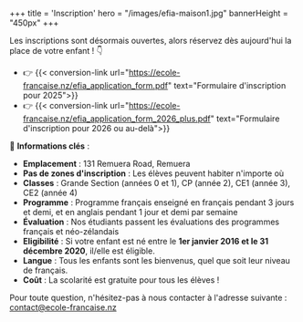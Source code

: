 +++
title = 'Inscription'
hero = "/images/efia-maison1.jpg"
bannerHeight = "450px"
+++

Les inscriptions sont désormais ouvertes, alors réservez dès aujourd'hui la place de votre enfant&nbsp;! 👇

- 👉 {{< conversion-link url="https://ecole-francaise.nz/efia_application_form.pdf" text="Formulaire d'inscription pour 2025">}}
- 👉 {{< conversion-link url="https://ecole-francaise.nz/efia_application_form_2026_plus.pdf" text="Formulaire d'inscription pour 2026 ou au-delà">}}

🔑 **Informations clés**&nbsp;:

- **Emplacement**&nbsp;: 131 Remuera Road, Remuera
- **Pas de zones d'inscription**&nbsp;: Les élèves peuvent habiter n'importe où
- **Classes**&nbsp;: Grande Section (années 0 et 1), CP (année 2), CE1 (année 3), CE2 (année 4)
- **Programme**&nbsp;: Programme français enseigné en français pendant 3 jours et demi, et en anglais pendant 1 jour et demi par semaine
- **Évaluation**&nbsp;: Nos étudiants passent les évaluations des programmes français et néo-zélandais
- **Eligibilité**&nbsp;: Si votre enfant est né entre le **1er janvier 2016 et le 31 décembre 2020**, il/elle est éligible.
- **Langue**&nbsp;: Tous les enfants sont les bienvenus, quel que soit leur niveau de français.
- **Coût**&nbsp;: La scolarité est gratuite pour tous les élèves&nbsp;!

Pour toute question, n'hésitez-pas à nous contacter à l'adresse suivante&nbsp;: contact@ecole-francaise.nz
